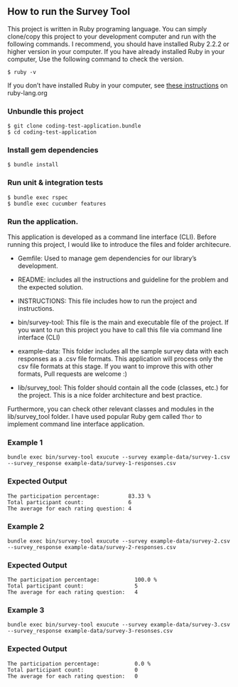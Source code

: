 ## How to run the Survey Tool

This project is written in Ruby programing language. You can simply clone/copy this project to your development computer and run with the following commands. I recommend, you should have installed Ruby 2.2.2 or higher version in your computer. If you have already installed Ruby in your computer, Use the following command to check the version.

```
$ ruby -v
```

If you don’t have installed Ruby in your computer, see [these instructions](https://www.ruby-lang.org/en/documentation/installation/) on ruby-lang.org


### Unbundle this project
```
$ git clone coding-test-application.bundle
$ cd coding-test-application
```

### Install gem dependencies
```
$ bundle install
```

### Run unit & integration tests
```
$ bundle exec rspec
$ bundle exec cucumber features
```

### Run the application.
This application is developed as a command line interface (CLI). Before running this project, I would like to introduce the files and folder architecure.

* Gemfile:  Used to manage gem dependencies for our library’s development. 

* README: includes all the instructions and guideline for the problem and the expected solution.

* INSTRUCTIONS: This file includes how to run the project and instructions.

* bin/survey-tool: This file is the main and executable file of the project. If you want to run this project you have to call this file via command line interface (CLI)

* example-data: This folder includes all the sample survey data with each responses as a .csv file formats. This application will process only the csv file formats at this stage. If you want to improve this with other formats, Pull requests are welcome :)

* lib/survey_tool: This folder should contain all the code (classes, etc.) for the project. This is a nice folder architecture and best practice. 

Furthermore, you can check other relevant classes and modules in the lib/survey_tool folder. 
I have used popular Ruby gem called `Thor` to implement command line interface application.

### Example 1 
```
bundle exec bin/survey-tool exucute --survey example-data/survey-1.csv --survey_response example-data/survey-1-responses.csv
```
### Expected Output
```
The participation percentage:         83.33 %
Total participant count:              6
The average for each rating question: 4
```

### Example 2
```
bundle exec bin/survey-tool exucute --survey example-data/survey-2.csv --survey_response example-data/survey-2-responses.csv
```
### Expected Output
```
The participation percentage:           100.0 %
Total participant count:                5
The average for each rating question:   4
```

### Example 3
```
bundle exec bin/survey-tool exucute --survey example-data/survey-3.csv --survey_response example-data/survey-3-resonses.csv
```
### Expected Output
```
The participation percentage:           0.0 %
Total participant count:                0
The average for each rating question:   0
```



